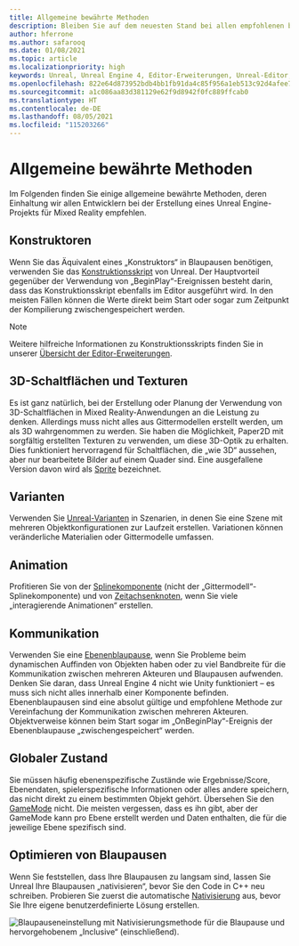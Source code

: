 ```yaml
---
title: Allgemeine bewährte Methoden
description: Bleiben Sie auf dem neuesten Stand bei allen empfohlenen bewährten Methoden für die Entwicklung von Mixed Reality-Anwendungen in der Unreal Engine.
author: hferrone
ms.author: safarooq
ms.date: 01/08/2021
ms.topic: article
ms.localizationpriority: high
keywords: Unreal, Unreal Engine 4, Editor-Erweiterungen, Unreal-Editor, UE4, HoloLens, HoloLens 2, Mixed Reality, Entwicklung, Dokumentation, Leitfäden, Features, Mixed Reality-Headset, Windows Mixed Reality-Headset, Virtual Reality-Headset, Portieren, Upgrade
ms.openlocfilehash: 822e64d873952bdb4bb1fb91da4c85f956a1eb513c92d4afee7bfebb18a824eb
ms.sourcegitcommit: a1c086aa83d381129e62f9d8942f0fc889ffcab0
ms.translationtype: HT
ms.contentlocale: de-DE
ms.lasthandoff: 08/05/2021
ms.locfileid: "115203266"
---
```

# <a name="general-best-practices"></a>Allgemeine bewährte Methoden

Im Folgenden finden Sie einige allgemeine bewährte Methoden, deren Einhaltung wir allen Entwicklern bei der Erstellung eines Unreal Engine-Projekts für Mixed Reality empfehlen.

## <a name="constructors"></a>Konstruktoren

Wenn Sie das Äquivalent eines „Konstruktors“ in Blaupausen benötigen, verwenden Sie das [Konstruktionsskript](https://docs.unrealengine.com/ProgrammingAndScripting/Blueprints/UserGuide/UserConstructionScript/index.html) von Unreal. Der Hauptvorteil gegenüber der Verwendung von „BeginPlay“-Ereignissen besteht darin, dass das Konstruktionsskript ebenfalls im Editor ausgeführt wird. In den meisten Fällen können die Werte direkt beim Start oder sogar zum Zeitpunkt der Kompilierung zwischengespeichert werden.

> [!NOTE]
> Weitere hilfreiche Informationen zu Konstruktionsskripts finden Sie in unserer [Übersicht der Editor-Erweiterungen](unreal-editor-extensions.md#construction-scripts).

## <a name="3d-buttons-and-textures"></a>3D-Schaltflächen und Texturen

Es ist ganz natürlich, bei der Erstellung oder Planung der Verwendung von 3D-Schaltflächen in Mixed Reality-Anwendungen an die Leistung zu denken. Allerdings muss nicht alles aus Gittermodellen erstellt werden, um als 3D wahrgenommen zu werden. Sie haben die Möglichkeit, Paper2D mit sorgfältig erstellten Texturen zu verwenden, um diese 3D-Optik zu erhalten. Dies funktioniert hervorragend für Schaltflächen, die „wie 3D“ aussehen, aber nur bearbeitete Bilder auf einem Quader sind. Eine ausgefallene Version davon wird als [Sprite](https://docs.unrealengine.com/AnimatingObjects/Paper2D/Sprites/index.html) bezeichnet.

## <a name="variants"></a>Varianten

Verwenden Sie [Unreal-Varianten](https://docs.unrealengine.com/Basics/Levels/Variants/index.html) in Szenarien, in denen Sie eine Szene mit mehreren Objektkonfigurationen zur Laufzeit erstellen. Variationen können veränderliche Materialien oder Gittermodelle umfassen. 

## <a name="animation"></a>Animation

Profitieren Sie von der [Splinekomponente](https://docs.unrealengine.com/API/Runtime/Engine/Components/USplineComponent/index.html) (nicht der „Gittermodell“-Splinekomponente) und von [Zeitachsenknoten](https://docs.unrealengine.com/ProgrammingAndScripting/Blueprints/UserGuide/Timelines/index.html), wenn Sie viele „interagierende Animationen“ erstellen. 

<!-- You can find a comprehensive [video tutorial here](https://www.youtube.com/watch?v=bWXI91FdMtk&ab_channel=DoubleCrossGames). -->

## <a name="communications"></a>Kommunikation

Verwenden Sie eine [Ebenenblaupause](https://docs.unrealengine.com/ProgrammingAndScripting/Blueprints/UserGuide/Types/LevelBlueprint/index.html), wenn Sie Probleme beim dynamischen Auffinden von Objekten haben oder zu viel Bandbreite für die Kommunikation zwischen mehreren Akteuren und Blaupausen aufwenden. Denken Sie daran, dass Unreal Engine 4 nicht wie Unity funktioniert – es muss sich nicht alles innerhalb einer Komponente befinden. Ebenenblaupausen sind eine absolut gültige und empfohlene Methode zur Vereinfachung der Kommunikation zwischen mehreren Akteuren. Objektverweise können beim Start sogar im „OnBeginPlay“-Ereignis der Ebenenblaupause „zwischengespeichert“ werden.

## <a name="global-state"></a>Globaler Zustand

Sie müssen häufig ebenenspezifische Zustände wie Ergebnisse/Score, Ebenendaten, spielerspezifische Informationen oder alles andere speichern, das nicht direkt zu einem bestimmten Objekt gehört. Übersehen Sie den [GameMode](https://docs.unrealengine.com/en-US/InteractiveExperiences/Framework/GameMode/index.html) nicht. Die meisten vergessen, dass es ihn gibt, aber der GameMode kann pro Ebene erstellt werden und Daten enthalten, die für die jeweilige Ebene spezifisch sind.

## <a name="optimizing-blueprints"></a>Optimieren von Blaupausen

Wenn Sie feststellen, dass Ihre Blaupausen zu langsam sind, lassen Sie Unreal Ihre Blaupausen „nativisieren“, bevor Sie den Code in C++ neu schreiben. Probieren Sie zuerst die automatische [Nativisierung](https://docs.unrealengine.com/ProgrammingAndScripting/Blueprints/TechnicalGuide/NativizingBlueprints/index.html) aus, bevor Sie Ihre eigene benutzerdefinierte Lösung erstellen.

![Blaupauseneinstellung mit Nativisierungsmethode für die Blaupause und hervorgehobenem „Inclusive“ (einschließend).](images/unreal-general-practices-img-01.jpg)
